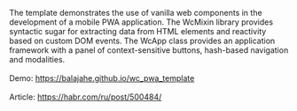 
The template demonstrates the use of vanilla web components in the development of a mobile PWA application. 
The WcMixin library provides syntactic sugar for extracting data from HTML elements and reactivity based on custom DOM events. 
The WcApp class provides an application framework with a panel of context-sensitive buttons, hash-based navigation and modalities.
<br><br>
Demo: https://balajahe.github.io/wc_pwa_template
<br><br>
Article: https://habr.com/ru/post/500484/
